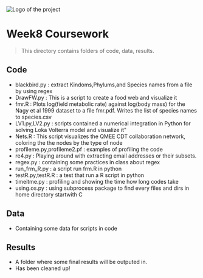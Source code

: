 ![Logo of the project](https://raw.githubusercontent.com/jehna/readme-best-practices/master/sample-logo.png)

# Week8 Coursework
> This directory contains folders of code, data, results.

## Code
* blackbird.py : extract Kindoms,Phylums,and Species names from a file by using regex
* DrawFW.py : This is a script to create a food web and visualize it
* fmr.R : Plots log(field metabolic rate) against log(body mass) for the Nagy et al 1999 dataset to a file fmr.pdf. Writes the list of species names to species.csv
* LV1.py,LV2.py :  scripts contained a numerical integration in Python for solving Loka Volterra model and visualize it"
* Nets.R :  This script visualizes the QMEE CDT collaboration network, coloring the the nodes by the type of node
* profileme.py,profileme2.pf : examples of profiling the code
* re4.py : Playing around with extracting email addresses or their subsets.
* regex.py : containing some practices in class about regex 
* run_frm_R.py : a script run frm.R in python
* testR.py,testR.R : a test that run a R script in python 
* timeitme.py : profiling and showing the time how long codes take
* using.os.py : using subprocess package to find every files and dirs in home directory startwith C



## Data
* Containing some data for scripts in code

## Results
* A folder where some final results will be outputed in.
* Has been cleaned up!